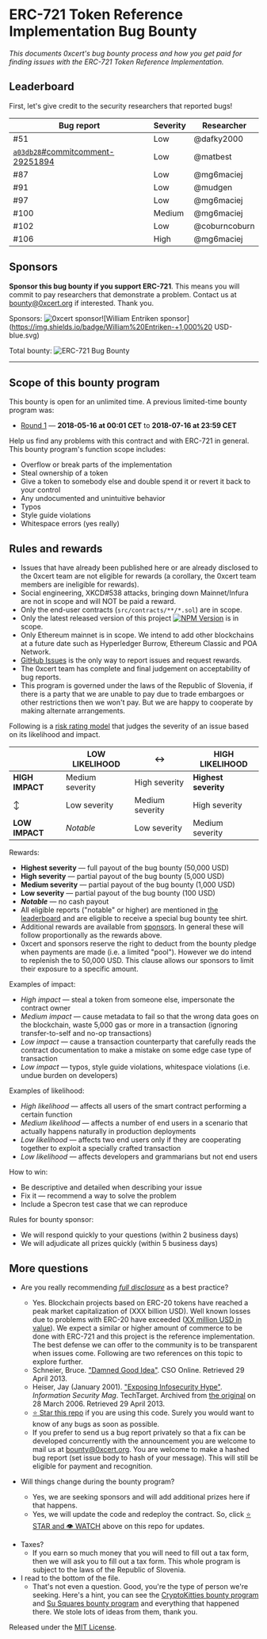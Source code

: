 # ERC-721 Token Reference Implementation Bug Bounty

*This documents 0xcert's bug bounty process and how you get paid for finding issues with the ERC-721 Token Reference Implementation.*

## Leaderboard

First, let's give credit to the security researchers that reported bugs!

| Bug report                                                   | Severity | Researcher    |
| ------------------------------------------------------------ | -------- | ------------- |
| #51                                                          | Low      | @dafky2000    |
| [`a03db28`#commitcomment-29251894](https://github.com/0xcert/ethereum-erc721/commit/a03db28eb22ad5a3fc17c707152db46166068a1d#commitcomment-29251894) | Low      | @matbest      |
| #87                                                          | Low      | @mg6maciej    |
| #91                                                          | Low      | @mudgen       |
| #97                                                          | Low      | @mg6maciej    |
| #100                                                         | Medium   | @mg6maciej    |
| #102                                                         | Low      | @coburncoburn |
| #106                                                         | High     | @mg6maciej    |

## Sponsors

**Sponsor this bug bounty if you support ERC-721**. This means you will commit to pay researchers that demonstrate a problem. Contact us at [bounty@0xcert.org](mailto:bounty@0xcert.org) if interested. Thank you.

Sponsors: ![0xcert sponsor](https://img.shields.io/badge/0xcert-50,000%20USD-red.svg)![William Entriken sponsor](https://img.shields.io/badge/William%20Entriken-+1,000%20 USD-blue.svg)

Total bounty: ![ERC-721 Bug Bounty](https://img.shields.io/badge/ERC--721%20Bug%20Bounty-51,000%20USD-purple.svg)

---

## Scope of this bounty program

This bounty is open for an unlimited time. A previous limited-time bounty program was:

* [Round 1](https://github.com/0xcert/ethereum-erc721/issues/46) — **2018-05-16 at 00:01 CET** to **2018-07-16 at 23:59 CET**

Help us find any problems with this contract and with ERC-721 in general. This bounty program's function scope includes:

- Overflow or break parts of the implementation
- Steal ownership of a token
- Give a token to somebody else and double spend it or revert it back to your control
- Any undocumented and unintuitive behavior
- Typos
- Style guide violations
- Whitespace errors (yes really)

## Rules and rewards

- Issues that have already been published here or are already disclosed to the 0xcert team are not eligible for rewards (a corollary, the 0xcert team members are ineligible for rewards).
- Social engineering, XKCD#538 attacks, bringing down Mainnet/Infura are not in scope and will NOT be paid a reward.
- Only the end-user contracts (`src/contracts/**/*.sol`) are in scope.
- Only the latest released version of this project [![NPM Version](https://badge.fury.io/js/@0xcert%2Fethereum-erc721.svg)](https://www.npmjs.com/package/@0xcert/ethereum-erc721) is in scope.
- Only Ethereum mainnet is in scope. We intend to add other blockchains at a future date such as Hyperledger Burrow, Ethereum Classic and POA Network.
- [GitHub Issues](https://github.com/0xcert/ethereum-erc721/issues) is the only way to report issues and request rewards.
- The 0xcert team has complete and final judgement on acceptability of bug reports.
- This program is governed under the laws of the Republic of Slovenia, if there is a party that we are unable to pay due to trade embargoes or other restrictions then we won't pay. But we are happy to cooperate by making alternate arrangements.

Following is a [risk rating model](https://www.owasp.org/index.php/OWASP_Risk_Rating_Methodology) that judges the severity of an issue based on its likelihood and impact.

|                 | LOW LIKELIHOOD  | :left_right_arrow: | HIGH LIKELIHOOD      |
| --------------- | --------------- | ------------------ | -------------------- |
| **HIGH IMPACT** | Medium severity | High severity      | **Highest severity** |
| :arrow_up_down: | Low severity    | Medium severity    | High severity        |
| **LOW IMPACT**  | *Notable*       | Low severity       | Medium severity      |

Rewards:

- **Highest severity** — full payout of the bug bounty (50,000 USD)
- **High severity** — partial payout of the bug bounty (5,000 USD)
- **Medium severity** — partial payout of the bug bounty (1,000 USD)
- **Low severity** — partial payout of the bug bounty (100 USD)
- ***Notable*** — no cash payout
- All eligible reports ("notable" or higher) are mentioned in [the leaderboard](#leaderboard) and are eligible to receive a special bug bounty tee shirt.
- Additional rewards are available from [sponsors](#sponsors). In general these will follow proportionally as the rewards above.
- 0xcert and sponsors reserve the right to deduct from the bounty pledge when payments are made (i.e. a limited "pool"). However we do intend to replenish the to 50,000 USD. This clause allows our sponsors to limit their exposure to a specific amount.

Examples of impact:

- *High impact* — steal a token from someone else, impersonate the contract owner
- *Medium impact* — cause metadata to fail so that the wrong data goes on the blockchain, waste 5,000 gas or more in a transaction (ignoring transfer-to-self and no-op transactions)
- *Low impact* — cause a transaction counterparty that carefully reads the contract documentation to make a mistake on some edge case type of transaction
- *Low impact* — typos, style guide violations, whitespace violations (i.e. undue burden on developers)

Examples of likelihood:

* *High likelihood* — affects all users of the smart contract performing a certain function
* *Medium likelihood* — affects a number of end users in a scenario that actually happens naturally in production deployments
* *Low likelihood* — affects two end users only if they are cooperating together to exploit a specially crafted transaction
* *Low likelihood* — affects developers and grammarians but not end users

How to win:

- Be descriptive and detailed when describing your issue
- Fix it — recommend a way to solve the problem
- Include a Specron test case that we can reproduce

Rules for bounty sponsor:

- We will respond quickly to your questions (within 2 business days)
- We will adjudicate all prizes quickly (within 5 business days)

## More questions

* Are you really recommending [*full disclosure*](https://en.wikipedia.org/wiki/Full_disclosure_(computer_security)) as a best practice?
  * Yes. Blockchain projects based on ERC-20 tokens have reached a peak market capitalization of (XXX billion USD). Well known losses due to problems with ERC-20 have exceeded ([XX million USD in value](https://github.com/ethereum/EIPs/issues/223)). We expect a similar or higher amount of commerce to be done with ERC-721 and this project is the reference implementation. The best defense we can offer to the community is to be transparent when issues come. Following are two references on this topic to explore further.
  * Schneier, Bruce. ["Damned Good Idea"](https://www.schneier.com/essay-146.html). CSO Online. Retrieved 29 April 2013.
  * Heiser, Jay (January 2001). ["Exposing Infosecurity Hype"](https://web.archive.org/web/20060328012516/http://infosecuritymag.techtarget.com/articles/january01/columns_curmudgeons_corner.shtml). *Information Security Mag*. TechTarget. Archived from [the original](http://infosecuritymag.techtarget.com/articles/january01/columns_curmudgeons_corner.shtml) on 28 March 2006. Retrieved 29 April 2013.
  * [:star: Star this repo](https://github.com/0xcert/ethereum-erc721/) if you are using this code. Surely you would want to know of any bugs as soon as possible.
  * If you prefer to send us a bug report privately so that a fix can be developed concurrently with the announcement you are welcome to mail us at [bounty@0xcert.org](mailto:bounty@0xcert.org). You are welcome to make a hashed bug report (set issue body to hash of your message). This will still be eligible for payment and recognition.

* Will things change during the bounty program?
  * Yes, we are seeking sponsors and will add additional prizes here if that happens.
  * Yes, we will update the code and redeploy the contract. So, click [:star: STAR and :eye: WATCH](https://github.com/0xcert/ethereum-erc721/) above on this repo for updates.

- Taxes?
  - If you earn so much money that you will need to fill out a tax form, then we will ask you to fill out a tax form. This whole program is subject to the laws of the Republic of Slovenia.
- I read to the bottom of the file.
  - That's not even a question. Good, you're the type of person we're seeking. Here's a hint, you can see the [CryptoKitties bounty program](https://github.com/axiomzen/cryptokitties-bounty) and [Su Squares bounty program](https://github.com/su-squares/ethereum-contract) and everything that happened there. We stole lots of ideas from them, thank you.

Released under the [MIT License](LICENSE).